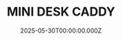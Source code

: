 ---
date: 2025-05-30T00:00:00.000Z
description: A mini desk caddy that @Tuskandrew created for holding tape, loctite and crafting supplies.
draft: false
icon: 2025-05-30-mini-desk-caddy.webp
language: en
title: MINI DESK CADDY
link: https://www.reddit.com/r/tomsachs/comments/zfurkh/ts_inspired_desk_caddy/#lightbox
alt: A photo of a mini desk caddy resting on a wooden table. In the background is the edge of a printer and computer monitor. 

---